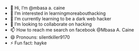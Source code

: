 - 👋 Hi, I’m @mbasa a. caine
- 👀 I’m interested in learningmoreabouthacking
- 🌱 I’m currently learning to be a dark web hacker
- 💞️ I’m looking to collaborate on hacking
- 📫 How to reach me search on facebook @Mbasa A. Caine
- 😄 Pronouns: silentkiller9170
- ⚡ Fun fact: hayke

<!---
silentkiller9170/silentkiller9170 is a ✨ special ✨ repository because its `README.md` (this file) appears on your GitHub profile.
You can click the Preview link to take a look at your changes.
--->
